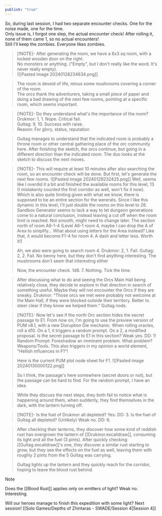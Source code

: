 ```yaml
---
publish: "true"
---
```


So, during last session, I had two separate encounter checks. One for the noise made, one for the time.  
Only issue is, I forgot one step, the actual encounter check! After rolling it, none of them came 1, so no actual encounters!  
Still I'll keep the zombies. Everyone likes zombies.

> [!NOTE]-
> After generating the room, we have a 6x3 sq room, with a locked wooden door on the right.  
> No monsters or anything. ("Empty", but I don't really like the word. It's never really empty).  
> ![[Pasted image 20240128234634.png]]
> 

> The room is devoid of life, minus some mushrooms covering a corner of the room.  
> The orcs thank the adventurers, taking a small piece of paper and doing a bad drawing of the next few rooms, pointing at a specific room, which seems important.

> [!NOTE]-
> Do they understand what's the importance of the room?  
> Drukmor: 1, 1. Nope. Critical fail.  
> Gultag: 9, 10. Success with raise.  
> Reason: For glory, status, reputation

> Gultag manages to understand that the indicated room is probably a throne room or other central gathering place of the orc community here.
> After finishing the sketch, the orcs continue, but going in a different direction than the indicated room.
> The duo looks at the sketch to discuss the next moves.

> [!NOTE]-
> This will require at least 10 minutes after also searching the room, so an encounter check will be done.
> But first, let's generate the next few rooms.
> ![[Pasted image 20240129232425.png]]
> Well, seems like I overdid it a bit and finished the available rooms for this level, 13 (I mistakenly counted the first corridor as well, won't fix it now). Which is also quite limiting given with what we know, there is supposed to be an entire section for the wererats.
> Since I like this dynamic in this level, I'll just double the rooms on this level to 26.
> Sandbox Generator seems to lack a way to let dungeon generations come to a natural conclusion, instead leaving a cut off when the room limit is reached. Not smooth, might need to change later.
> The section north of room A6-1-4 (Level A6-1 room 4, maybe I can drop the A of Area to simplify... What about using letters for the Area instead? Like that, it would become F1-4 for room 4. A dash and letter less. Worth it!)
> 
> Ah, we also were going to search room 4.
> Drukmor: 2, 1. Fail.
> Gultag: 2, 2. Fail.
> No benny here, but they don't find anything interesting. The mushrooms don't seem that interesting either
> 
> Now, the encounter check. 1d8. 7. Nothing. Tick the time.

> After discussing what to do and seeing the Orcs Main Hall being relatively close, they decide to explore in that direction in search of something useful. Maybe they will not encounter the Orcs if they are sneaky.
> Drukmor: "Those orcs we met were probably not welcome at the Main Hall, if they were blocked outside their territory. Better to steer clear if they know we helped them."
> Gultag nods.

> [!NOTE]-
> Now let's see if the north Orc section hides the secret passage to E1.
> From now on, I'm going to use the preview version of PUM v8.1, with a new Disruption Die mechanic. When rolling oracles, roll a d10. On a 1, it triggers a random prompt. On a 2, a modified proposal.
> Is the secret passage to E1 in this section? Weak yes. DD: 1! Random Prompt: Foreshadow an imminent problem. What problem? Weapons/Tools. This also triggers in my opinion a world element, "Hellish influences in F1"!
> 
> Here is the current PUM plot node sheet for F1.
> ![[Pasted image 20240130000122.png]]
> 
> So I think, the passage's here somewhere (secret doors or not), but the passage can be hard to find. For the random prompt, I have an idea.

> While they discuss the next steps, they both fail to notice what is happening around them, when suddenly, they find themselves in the dark, with the lantern turning off.

> [!NOTE]-
> Is the fuel of Drukmor all depleted? Yes. DD: 3.
> Is the fuel of Gultag all depleted? (Unlikely) Weak no. DD: 6.
> 

> After checking their lanterns, they discover how some kind of reddish rust has overgrown the lantern of [[Drukmor.excalidraw]], consuming its light and all the fuel (3 pints).
> After quickly checking [[Gultag.excalidraw]]'s one, they discover a similar rust starting to grow, but they see the effects on the fuel as well, leaving them with roughly 2 pints from the 5 Gultag was carrying.
> 
> Gultag lights up the lantern and they quickly reach for the corridor, hoping to leave the blood rust behind.

> [!NOTE]
> Does the [[Blood Rust]] applies only on emitters of light? Weak no.
> Interesting.

Will our heroes manage to finish this expedition with some light?
Next session!
[[Solo Games/Depths of Zhintaras - SWADE/Session 4|Session 4]]